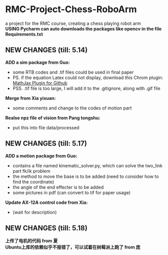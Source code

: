 # RMC-Project-Chess-RoboArm
a project for the RMC course, creating a chess playing robot arm\
**USING Pycharm can auto downloads the packages like opencv in the file Requirements.txt**

## NEW CHANGES (till: 5.14)
**ADD a sim package from Guo:**
* some RTB codes and .tif files could be used in final paper
* PS. if the equation Latex could not display, download this Chrom plugin: [MathJax Plugin for Github](https://chrome.google.com/webstore/detail/mathjax-plugin-for-github/ioemnmodlmafdkllaclgeombjnmnbima/related?hl=zh-CN)
* PSS. .tif file is too large, I will add it to the .gitignore, along with .gif file


**Merge from Xia yixuan:**
* some comments and change to the codes of motion part


**Realse npz file of vision from Pang tongshu:**
* put this into file data/processed

## NEW CHANGES (till: 5.17)
**ADD a motion package from Guo:**
* contains a file named kinematic_solver.py, which can solve the two_link part fk/ik problem
* the method to move the base is to be added (need to consider how to find the coordinate)
* the angle of the end effecter is to be added
* some pictures in pdf (can convert to tif for paper usage)

**Update AX-12A control code from Xia:**
* (wait for description)

## NEW CHANGES (till: 5.18)
**上传了电机的代码 from 夏**\
**Ubuntu上库的依赖似乎不报错了，可以试着在树莓派上跑了 from 庞**
